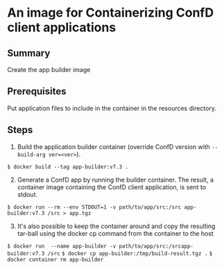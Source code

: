 An image for Containerizing ConfD client applications
=====================================================

Summary
-------
Create the app builder image

Prerequisites
-------------
Put application files to include in the container in the resources
directory.

Steps
-----
1. Build the application builder container (override ConfD version
   with `--build-arg ver=<ver>`).

`$ docker build --tag app-builder:v7.3 .`

2. Generate a ConfD app by running the builder container.  The result,
   a container image containing the ConfD client application, is sent
   to stdout.

`$ docker run --rm --env STDOUT=1 -v path/to/app/src:/src app-builder:v7.3 /src > app.tgz`

3. It's also possible to keep the container around and copy the
   resulting tar-ball using the docker cp command from the container
   to the host

`$ docker run  --name app-builder -v path/to/app/src:/srcapp-builder:v7.3 /src`
`$ docker cp app-builder:/tmp/build-result.tgz .`
`$ docker container rm app-builder`
